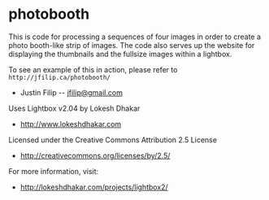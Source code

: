 photobooth
==========

This is code for processing a sequences of four images in order to create a photo
booth-like strip of images. The code also serves up the website for displaying
the thumbnails and the fullsize images within a lightbox.

To see an example of this in action, please refer to `http://jfilip.ca/photobooth/`

 - Justin Filip -- jfilip@gmail.com


Uses Lightbox v2.04 by Lokesh Dhakar

 - http://www.lokeshdhakar.com

Licensed under the Creative Commons Attribution 2.5 License

 - http://creativecommons.org/licenses/by/2.5/

For more information, visit:

 - http://lokeshdhakar.com/projects/lightbox2/
